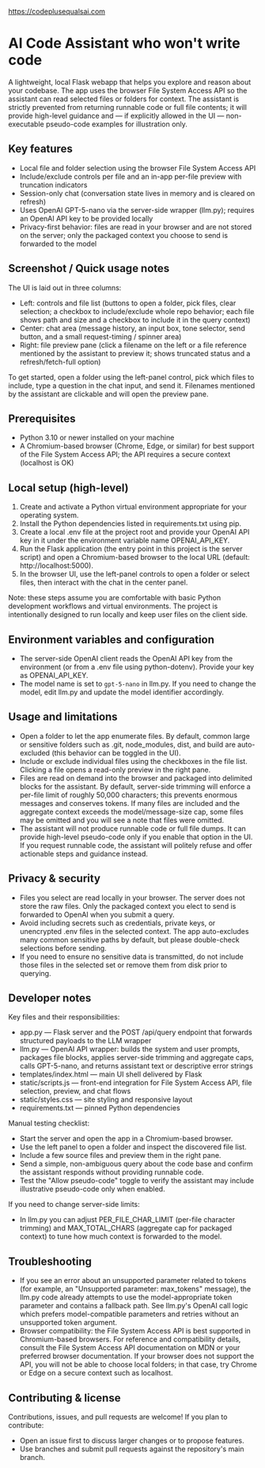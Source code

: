 https://codeplusequalsai.com

# AI Code Assistant who won't write code

A lightweight, local Flask webapp that helps you explore and reason about your codebase. The app uses the browser File System Access API so the assistant can read selected files or folders for context. The assistant is strictly prevented from returning runnable code or full file contents; it will provide high-level guidance and — if explicitly allowed in the UI — non-executable pseudo-code examples for illustration only.

## Key features

- Local file and folder selection using the browser File System Access API  
- Include/exclude controls per file and an in-app per-file preview with truncation indicators  
- Session-only chat (conversation state lives in memory and is cleared on refresh)  
- Uses OpenAI GPT-5-nano via the server-side wrapper (llm.py); requires an OpenAI API key to be provided locally  
- Privacy-first behavior: files are read in your browser and are not stored on the server; only the packaged context you choose to send is forwarded to the model

## Screenshot / Quick usage notes

The UI is laid out in three columns:
- Left: controls and file list (buttons to open a folder, pick files, clear selection; a checkbox to include/exclude whole repo behavior; each file shows path and size and a checkbox to include it in the query context)
- Center: chat area (message history, an input box, tone selector, send button, and a small request-timing / spinner area)
- Right: file preview pane (click a filename on the left or a file reference mentioned by the assistant to preview it; shows truncated status and a refresh/fetch-full option)

To get started, open a folder using the left-panel control, pick which files to include, type a question in the chat input, and send it. Filenames mentioned by the assistant are clickable and will open the preview pane.

## Prerequisites

- Python 3.10 or newer installed on your machine  
- A Chromium-based browser (Chrome, Edge, or similar) for best support of the File System Access API; the API requires a secure context (localhost is OK)

## Local setup (high-level)

1. Create and activate a Python virtual environment appropriate for your operating system.  
2. Install the Python dependencies listed in requirements.txt using pip.  
3. Create a local .env file at the project root and provide your OpenAI API key in it under the environment variable name OPENAI_API_KEY.  
4. Run the Flask application (the entry point in this project is the server script) and open a Chromium-based browser to the local URL (default: http://localhost:5000).  
5. In the browser UI, use the left-panel controls to open a folder or select files, then interact with the chat in the center panel.

Note: these steps assume you are comfortable with basic Python development workflows and virtual environments. The project is intentionally designed to run locally and keep user files on the client side.

## Environment variables and configuration

- The server-side OpenAI client reads the OpenAI API key from the environment (or from a .env file using python-dotenv). Provide your key as OPENAI_API_KEY.  
- The model name is set to `gpt-5-nano` in llm.py. If you need to change the model, edit llm.py and update the model identifier accordingly.

## Usage and limitations

- Open a folder to let the app enumerate files. By default, common large or sensitive folders such as .git, node_modules, dist, and build are auto-excluded (this behavior can be toggled in the UI).  
- Include or exclude individual files using the checkboxes in the file list. Clicking a file opens a read-only preview in the right pane.  
- Files are read on demand into the browser and packaged into delimited blocks for the assistant. By default, server-side trimming will enforce a per-file limit of roughly 50,000 characters; this prevents enormous messages and conserves tokens. If many files are included and the aggregate context exceeds the model/message-size cap, some files may be omitted and you will see a note that files were omitted.  
- The assistant will not produce runnable code or full file dumps. It can provide high-level pseudo-code only if you enable that option in the UI. If you request runnable code, the assistant will politely refuse and offer actionable steps and guidance instead.

## Privacy & security

- Files you select are read locally in your browser. The server does not store the raw files. Only the packaged context you elect to send is forwarded to OpenAI when you submit a query.  
- Avoid including secrets such as credentials, private keys, or unencrypted .env files in the selected context. The app auto-excludes many common sensitive paths by default, but please double-check selections before sending.  
- If you need to ensure no sensitive data is transmitted, do not include those files in the selected set or remove them from disk prior to querying.

## Developer notes

Key files and their responsibilities:
- app.py — Flask server and the POST /api/query endpoint that forwards structured payloads to the LLM wrapper  
- llm.py — OpenAI API wrapper: builds the system and user prompts, packages file blocks, applies server-side trimming and aggregate caps, calls GPT-5-nano, and returns assistant text or descriptive error strings  
- templates/index.html — main UI shell delivered by Flask  
- static/scripts.js — front-end integration for File System Access API, file selection, preview, and chat flows  
- static/styles.css — site styling and responsive layout  
- requirements.txt — pinned Python dependencies

Manual testing checklist:
- Start the server and open the app in a Chromium-based browser.  
- Use the left panel to open a folder and inspect the discovered file list.  
- Include a few source files and preview them in the right pane.  
- Send a simple, non-ambiguous query about the code base and confirm the assistant responds without providing runnable code.  
- Test the "Allow pseudo-code" toggle to verify the assistant may include illustrative pseudo-code only when enabled.

If you need to change server-side limits:
- In llm.py you can adjust PER_FILE_CHAR_LIMIT (per-file character trimming) and MAX_TOTAL_CHARS (aggregate cap for packaged context) to tune how much context is forwarded to the model.

## Troubleshooting

- If you see an error about an unsupported parameter related to tokens (for example, an "Unsupported parameter: max_tokens" message), the llm.py code already attempts to use the model-appropriate token parameter and contains a fallback path. See llm.py's OpenAI call logic which prefers model-compatible parameters and retries without an unsupported token argument.  
- Browser compatibility: the File System Access API is best supported in Chromium-based browsers. For reference and compatibility details, consult the File System Access API documentation on MDN or your preferred browser documentation. If your browser does not support the API, you will not be able to choose local folders; in that case, try Chrome or Edge on a secure context such as localhost.

## Contributing & license

Contributions, issues, and pull requests are welcome! If you plan to contribute:
- Open an issue first to discuss larger changes or to propose features.  
- Use branches and submit pull requests against the repository's main branch.
